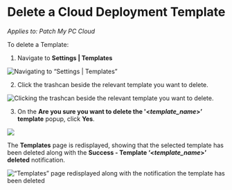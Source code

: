 # Delete a Cloud Deployment Template

_Applies to: Patch My PC Cloud_

To delete a Template:

1. Navigate to **Settings | Templates**

![Navigating to “Settings | Templates”](../../../_images/image%20%28257%29.png%20"Navigating%20to%20\"Settings%20|%20Templates\"")

2. Click the trashcan beside the relevant template you want to delete.

![Clicking the trashcan beside the relevant template you want to delete.](../../../_images/image%20%2845%29.png%20"Clicking%20the%20trashcan%20beside%20the%20relevant%20template%20you%20want%20to%20delete.")

3. On the **Are you sure you want to delete the '<**_**template\_name**_**>’ template** popup, click **Yes**.

![](../../../_images/image%20%28259%29.png%20"")

The **Templates** page is redisplayed, showing that the selected template has been deleted along with the **Success - Template ‘<**_**template\_name**_**>’ deleted** notification.

![“Templates” page redisplayed along with the notification the template has been deleted](../../../_images/image%20%2846%29.png%20"\"Templates\"%20page%20redisplayed%20along%20with%20the%20notification%20the%20template%20has%20been%20deleted")
